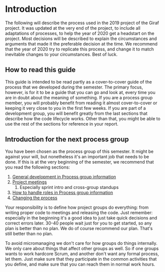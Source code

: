 # Introduction
The following will describe the process used in the 2019 project of the Giraf project.
It was updated at the very end of the project, to include all adaptations of processes, to help the year of 2020 get a headstart on the project.
Most decisions will be described to explain the circumstances and arguments that made it the preferable decision at the time.
We recommend that the year of 2020 try to replicate this process, and change it to match inevitable changes to your circumstances.
Best of luck.

## How to read this guide
This guide is intended to be read partly as a cover-to-cover guide of the process that we developed during the semester.
The primary focus, however, is for it to be a guide that you can go and look at, every time you are in doubt about the meaning of something.
If you are a process group member, you will probably benefit from reading it almost cover-to-cover or keeping it very close to you in the first few weeks.
If you are part of a development group, you will benefit greatly from the last sections that describe how the code lifecycle works.
Other than that, you might be able to use the rest of the sections for reference in your report.

## Introduction for the next process group
You have been chosen as the process group of this semester. It might be against your will, but nonetheless it's an important job that needs to be done.
If this is at the very beginning of the semester, we recommend that you read the following sections:
1. [General development in Process group information](process_group_information.md#general-development)
2. [Project meetings](project_meetings.md#project-meetings)
   1. Especially sprint intro and cross-group standups
3. [How to handle roles in Process group information](process_group_information.md#how-to-handle-roles)
4. [Changing the process](changing_the_process.md)

Your responsibility is to define how project groups do everything: from writing proper code to meetings and releasing the code.
Just remember: especially in the beginning it's a good idea to just take quick decisions and correct errors later. 30-40 people wait just for you to get started, so any plan is better than no plan.
We do of course recommend our plan. That's still better than no plan.

To avoid micromanaging we don't care for how groups do things internally.
We only care about things that affect other groups as well.
So if one groups wants to work hardcore Scrum, and another don't want any formal process, let them.
Just make sure that they participate in the common activities that you define, and make sure that you can reach them in normal work hours.
